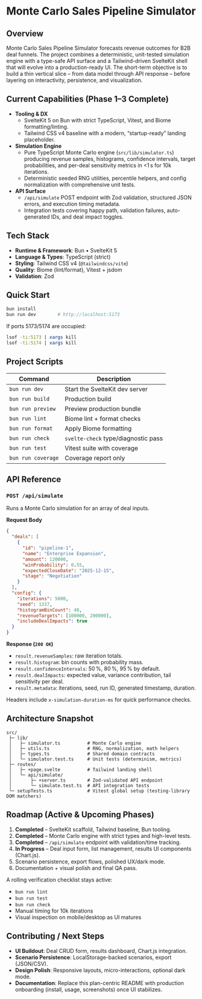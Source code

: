 # Monte Carlo Sales Pipeline Simulator

## Overview
Monte Carlo Sales Pipeline Simulator forecasts revenue outcomes for B2B deal funnels. The project combines a deterministic, unit-tested simulation engine with a type-safe API surface and a Tailwind-driven SvelteKit shell that will evolve into a production-ready UI. The short-term objective is to build a thin vertical slice – from data model through API response – before layering on interactivity, persistence, and visualization.

## Current Capabilities (Phase 1–3 Complete)
- **Tooling & DX**
  - SvelteKit 5 on Bun with strict TypeScript, Vitest, and Biome formatting/linting.
  - Tailwind CSS v4 baseline with a modern, “startup-ready” landing placeholder.
- **Simulation Engine**
  - Pure TypeScript Monte Carlo engine (`src/lib/simulator.ts`) producing revenue samples, histograms, confidence intervals, target probabilities, and per-deal sensitivity metrics in <1 s for 10k iterations.
  - Deterministic seeded RNG utilities, percentile helpers, and config normalization with comprehensive unit tests.
- **API Surface**
  - `/api/simulate` POST endpoint with Zod validation, structured JSON errors, and execution timing metadata.
  - Integration tests covering happy path, validation failures, auto-generated IDs, and deal impact toggles.

## Tech Stack
- **Runtime & Framework**: Bun • SvelteKit 5
- **Language & Types**: TypeScript (strict)
- **Styling**: Tailwind CSS v4 (`@tailwindcss/vite`)
- **Quality**: Biome (lint/format), Vitest + jsdom
- **Validation**: Zod

## Quick Start
```bash
bun install
bun run dev        # http://localhost:5173
```

If ports 5173/5174 are occupied:
```bash
lsof -ti:5173 | xargs kill
lsof -ti:5174 | xargs kill
```

## Project Scripts
| Command | Description |
| --- | --- |
| `bun run dev` | Start the SvelteKit dev server |
| `bun run build` | Production build |
| `bun run preview` | Preview production bundle |
| `bun run lint` | Biome lint + format checks |
| `bun run format` | Apply Biome formatting |
| `bun run check` | `svelte-check` type/diagnostic pass |
| `bun run test` | Vitest suite with coverage |
| `bun run coverage` | Coverage report only |

## API Reference
### `POST /api/simulate`
Runs a Monte Carlo simulation for an array of deal inputs.

**Request Body**
```json
{
  "deals": [
    {
      "id": "pipeline-1",
      "name": "Enterprise Expansion",
      "amount": 120000,
      "winProbability": 0.55,
      "expectedCloseDate": "2025-12-15",
      "stage": "Negotiation"
    }
  ],
  "config": {
    "iterations": 5000,
    "seed": 1337,
    "histogramBinCount": 40,
    "revenueTargets": [100000, 200000],
    "includeDealImpacts": true
  }
}
```

**Response (`200 OK`)**
- `result.revenueSamples`: raw iteration totals.
- `result.histogram`: bin counts with probability mass.
- `result.confidenceIntervals`: 50 %, 80 %, 95 % by default.
- `result.dealImpacts`: expected value, variance contribution, tail sensitivity per deal.
- `result.metadata`: iterations, seed, run ID, generated timestamp, duration.

Headers include `x-simulation-duration-ms` for quick performance checks.

## Architecture Snapshot
```
src/
 ├─ lib/
 │   ├─ simulator.ts          # Monte Carlo engine
 │   ├─ utils.ts              # RNG, normalization, math helpers
 │   ├─ types.ts              # Shared domain contracts
 │   └─ simulator.test.ts     # Unit tests (determinism, metrics)
 ├─ routes/
 │   ├─ +page.svelte          # Tailwind landing shell
 │   └─ api/simulate/
 │       ├─ +server.ts        # Zod-validated API endpoint
 │       └─ simulate.test.ts  # API integration tests
 └─ setupTests.ts             # Vitest global setup (testing-library DOM matchers)
```

## Roadmap (Active & Upcoming Phases)
1. **Completed** – SvelteKit scaffold, Tailwind baseline, Bun tooling.
2. **Completed** – Monte Carlo engine with strict types and high-level tests.
3. **Completed** – `/api/simulate` endpoint with validation/time tracking.
4. **In Progress** – Deal input form, list management, results UI components (Chart.js).
5. Scenario persistence, export flows, polished UX/dark mode.
6. Documentation + visual polish and final QA pass.

A rolling verification checklist stays active:
- `bun run lint`
- `bun run test`
- `bun run check`
- Manual timing for 10k iterations
- Visual inspection on mobile/desktop as UI matures

## Contributing / Next Steps
- **UI Buildout**: Deal CRUD form, results dashboard, Chart.js integration.
- **Scenario Persistence**: LocalStorage-backed scenarios, export (JSON/CSV).
- **Design Polish**: Responsive layouts, micro-interactions, optional dark mode.
- **Documentation**: Replace this plan-centric README with production onboarding (install, usage, screenshots) once UI stabilizes.
